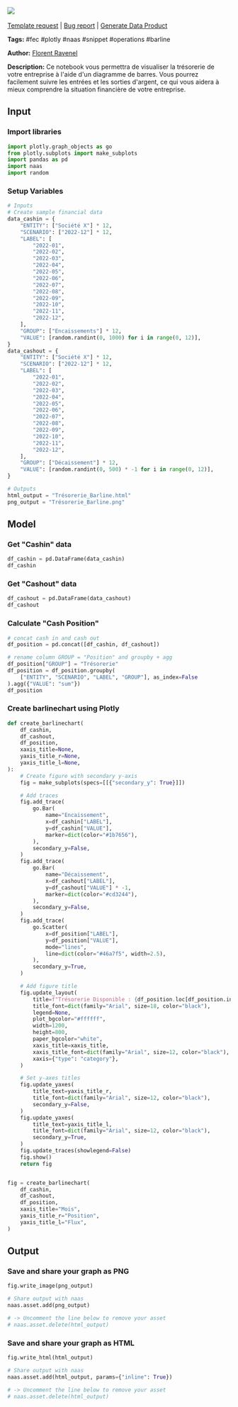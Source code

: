 <a href="https://app.naas.ai/user-redirect/naas/downloader?url=https://raw.githubusercontent.com/jupyter-naas/awesome-notebooks/master/FEC/FEC_Visualiser_Tr%C3%A9sorerie_Barline_Chart.ipynb" target="_parent"><img src="https://naasai-public.s3.eu-west-3.amazonaws.com/Open_in_Naas_Lab.svg"/></a><br><br><a href="https://github.com/jupyter-naas/awesome-notebooks/issues/new?assignees=&labels=&template=template-request.md&title=Tool+-+Action+of+the+notebook+">Template request</a> | <a href="https://github.com/jupyter-naas/awesome-notebooks/issues/new?assignees=&labels=bug&template=bug_report.md&title=FEC+-+Visualiser+Trésorerie+Barline+Chart:+Error+short+description">Bug report</a> | <a href="https://app.naas.ai/user-redirect/naas/downloader?url=https://raw.githubusercontent.com/jupyter-naas/awesome-notebooks/master/Naas/Naas_Start_data_product.ipynb" target="_parent">Generate Data Product</a>

**Tags:** #fec #plotly #naas #snippet #operations #barline

**Author:** [Florent Ravenel](https://www.linkedin.com/in/florent-ravenel)

**Description:** Ce notebook vous permettra de visualiser la trésorerie de votre entreprise à l'aide d'un diagramme de barres. Vous pourrez facilement suivre les entrées et les sorties d'argent, ce qui vous aidera à mieux comprendre la situation financière de votre entreprise.

## Input

### Import libraries


```python
import plotly.graph_objects as go
from plotly.subplots import make_subplots
import pandas as pd
import naas
import random
```

### Setup Variables


```python
# Inputs
# Create sample financial data
data_cashin = {
    "ENTITY": ["Société X"] * 12,
    "SCENARIO": ["2022-12"] * 12,
    "LABEL": [
        "2022-01",
        "2022-02",
        "2022-03",
        "2022-04",
        "2022-05",
        "2022-06",
        "2022-07",
        "2022-08",
        "2022-09",
        "2022-10",
        "2022-11",
        "2022-12",
    ],
    "GROUP": ["Encaissements"] * 12,
    "VALUE": [random.randint(0, 1000) for i in range(0, 12)],
}
data_cashout = {
    "ENTITY": ["Société X"] * 12,
    "SCENARIO": ["2022-12"] * 12,
    "LABEL": [
        "2022-01",
        "2022-02",
        "2022-03",
        "2022-04",
        "2022-05",
        "2022-06",
        "2022-07",
        "2022-08",
        "2022-09",
        "2022-10",
        "2022-11",
        "2022-12",
    ],
    "GROUP": ["Décaissement"] * 12,
    "VALUE": [random.randint(0, 500) * -1 for i in range(0, 12)],
}

# Outputs
html_output = "Trésorerie_Barline.html"
png_output = "Trésorerie_Barline.png"
```

## Model

### Get "Cashin" data


```python
df_cashin = pd.DataFrame(data_cashin)
df_cashin
```

### Get "Cashout" data


```python
df_cashout = pd.DataFrame(data_cashout)
df_cashout
```

### Calculate "Cash Position"


```python
# concat cash in and cash out
df_position = pd.concat([df_cashin, df_cashout])

# rename column GROUP = "Position" and groupby + agg
df_position["GROUP"] = "Trésorerie"
df_position = df_position.groupby(
    ["ENTITY", "SCENARIO", "LABEL", "GROUP"], as_index=False
).agg({"VALUE": "sum"})
df_position
```

### Create barlinechart using Plotly


```python
def create_barlinechart(
    df_cashin,
    df_cashout,
    df_position,
    xaxis_title=None,
    yaxis_title_r=None,
    yaxis_title_l=None,
):
    # Create figure with secondary y-axis
    fig = make_subplots(specs=[[{"secondary_y": True}]])

    # Add traces
    fig.add_trace(
        go.Bar(
            name="Encaissement",
            x=df_cashin["LABEL"],
            y=df_cashin["VALUE"],
            marker=dict(color="#1b7656"),
        ),
        secondary_y=False,
    )
    fig.add_trace(
        go.Bar(
            name="Décaissement",
            x=df_cashout["LABEL"],
            y=df_cashout["VALUE"] * -1,
            marker=dict(color="#cd3244"),
        ),
        secondary_y=False,
    )
    fig.add_trace(
        go.Scatter(
            x=df_position["LABEL"],
            y=df_position["VALUE"],
            mode="lines",
            line=dict(color="#46a7f5", width=2.5),
        ),
        secondary_y=True,
    )

    # Add figure title
    fig.update_layout(
        title=f"Trésorerie Disponible : {df_position.loc[df_position.index[-1], 'VALUE']} €",
        title_font=dict(family="Arial", size=18, color="black"),
        legend=None,
        plot_bgcolor="#ffffff",
        width=1200,
        height=800,
        paper_bgcolor="white",
        xaxis_title=xaxis_title,
        xaxis_title_font=dict(family="Arial", size=12, color="black"),
        xaxis={"type": "category"},
    )

    # Set y-axes titles
    fig.update_yaxes(
        title_text=yaxis_title_r,
        title_font=dict(family="Arial", size=12, color="black"),
        secondary_y=False,
    )
    fig.update_yaxes(
        title_text=yaxis_title_l,
        title_font=dict(family="Arial", size=12, color="black"),
        secondary_y=True,
    )
    fig.update_traces(showlegend=False)
    fig.show()
    return fig


fig = create_barlinechart(
    df_cashin,
    df_cashout,
    df_position,
    xaxis_title="Mois",
    yaxis_title_r="Position",
    yaxis_title_l="Flux",
)
```

## Output

### Save and share your graph as PNG


```python
fig.write_image(png_output)

# Share output with naas
naas.asset.add(png_output)

# -> Uncomment the line below to remove your asset
# naas.asset.delete(html_output)
```

### Save and share your graph as HTML


```python
fig.write_html(html_output)

# Share output with naas
naas.asset.add(html_output, params={"inline": True})

# -> Uncomment the line below to remove your asset
# naas.asset.delete(html_output)
```
